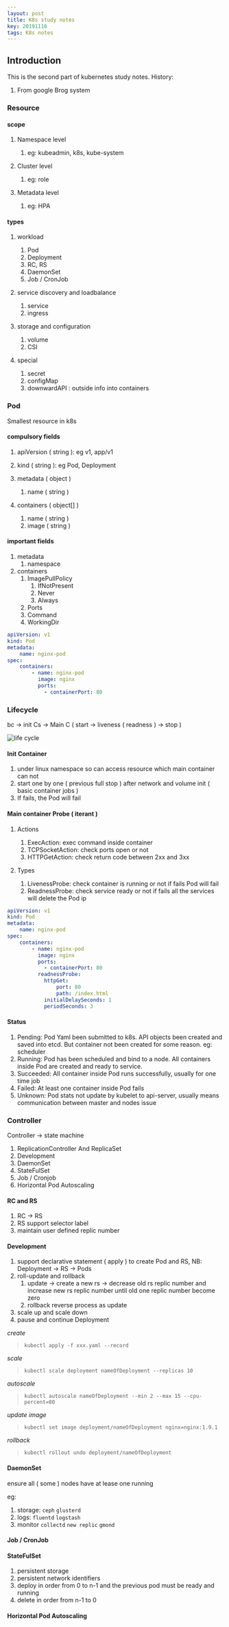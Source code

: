 ```yaml
---
layout: post
title: K8s study notes
key: 20191116
tags: K8s notes
---
```


## Introduction

This is the second part of kubernetes study notes. History:

1. From google Brog system

### Resource

#### scope

1. Namespace level
   1. eg: kubeadmin, k8s, kube-system

2. Cluster level
   1. eg: role

3. Metadata level
   1. eg: HPA


#### types

1. workload
   1. Pod
   2. Deployment
   3. RC, RS
   4. DaemonSet
   5. Job / CronJob

2. service discovery and loadbalance
   1. service
   2. ingress

3. storage and configuration
   1. volume
   2. CSI

4. special
   1. secret
   2. configMap
   3. downwardAPI : outside info into containers


### Pod

Smallest resource in k8s

#### compulsory fields
1. apiVersion ( string ): eg v1, app/v1
2. kind ( string ): eg Pod, Deployment
3. metadata ( object )
   1. name ( string )

4. containers ( object[] )
   1. name ( string )
   2. image ( string )

#### important fields
1. metadata
   1. namespace
2. containers
   1. ImagePullPolicy
      1. IfNotPresent 
      2. Never
      3. Always
   2. Ports
   3. Command
   4. WorkingDir
   
```yaml
apiVersion: v1
kind: Pod
metadata:
    name: nginx-pod
spec:
    containers:
        - name: nginx-pod
          image: nginx
          ports:
            - containerPort: 80
```

### Lifecycle

bc -> init Cs -> Main C ( start -> liveness ( readness ) -> stop )

![life cycle](/assets/img/k8s/pod_lifecycle.png) 

#### Init Container

1. under linux namespace so can access resource which main container can not
2. start one by one ( previous full stop ) after network and volume init ( basic container jobs )
3. If fails, the Pod will fail

#### Main container Probe ( iterant )

1. Actions
   1. ExecAction: exec command inside container
   2. TCPSocketAction: check ports open or not
   3. HTTPGetAction: check return code between 2xx and 3xx

2. Types
   1. LivenessProbe: check container is running or not if fails Pod will fail
   2. ReadnessProbe: check service ready or not if fails all the services will delete the Pod ip


```yaml
apiVersion: v1
kind: Pod
metadata:
    name: nginx-pod
spec:
    containers:
        - name: nginx-pod
          image: nginx
          ports:
            - containerPort: 80
          readnessProbe:
            httpGet:
                port: 80
                path: /index.html
            initialDelaySeconds: 1
            periodSeconds: 3

```

#### Status
1. Pending: Pod Yaml been submitted to k8s. API objects been created and saved into etcd. But container not been created for some reason. eg: scheduler
2. Running: Pod has been scheduled and bind to a node. All containers inside Pod are created and ready to service.
3. Succeeded: All container inside Pod runs successfully, usually for one time job
4. Failed: At least one container inside Pod fails
5. Unknown: Pod stats not update by kubelet to api-server, usually means communication between master and nodes issue


### Controller

Controller -> state machine

1. ReplicationController And ReplicaSet
2. Development
3. DaemonSet
4. StateFulSet
5. Job / Cronjob
6. Horizontal Pod Autoscaling

#### RC and RS
1. RC -> RS
2. RS support selector label
3. maintain user defined replic number

#### Development
1. support declarative statement ( apply ) to create Pod and RS, NB: Deployment -> RS -> Pods
2. roll-update and rollback
   1. update -> create a new rs -> decrease old rs replic number and increase new rs replic number until old one replic number become zero
   2. rollback reverse process as update
3. scale up and scale down
4. pause and continue Deployment

*create*
> `kubectl apply -f xxx.yaml --record`

*scale*
> `kubectl scale deployment nameOfDeployment --replicas 10`

*autoscale*
> `kubectl autoscale nameOfDeployment --min 2 --max 15 --cpu-percent=80`

*update image*
> `kubectl set image deployment/nameOfDeployment nginx=nginx:1.9.1`

*rollback*
> `kubectl rollout undo deployment/nameOfDeployment`


#### DaemonSet

ensure all ( some ) nodes have at lease one running

eg:
1. storage: `ceph` `glusterd`
2. logs: `fluentd` `logstash`
3. monitor `collectd` `new replic` `gmond`


#### Job / CronJob

#### StateFulSet
1. persistent storage
2. persistent network identifiers
3. deploy in order from 0 to n-1 and the previous pod must be ready and running
4. delete in order from n-1 to 0


#### Horizontal Pod Autoscaling

   